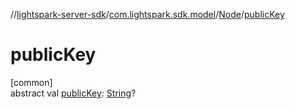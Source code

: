 //[lightspark-server-sdk](../../../index.md)/[com.lightspark.sdk.model](../index.md)/[Node](index.md)/[publicKey](public-key.md)

# publicKey

[common]\
abstract val [publicKey](public-key.md): [String](https://kotlinlang.org/api/latest/jvm/stdlib/kotlin/-string/index.html)?
